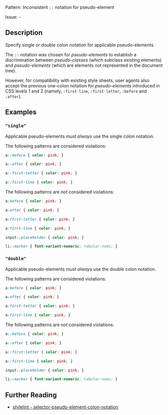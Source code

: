Pattern: Inconsistent `::` notation for pseudo-element

Issue: -

## Description

Specify single or double colon notation for applicable pseudo-elements.

The `::` notation was chosen for *pseudo-elements* to establish a discrimination between *pseudo-classes* (which subclass existing elements) and *pseudo-elements* (which are elements not represented in the document tree).

However, for compatibility with existing style sheets, user agents also accept the previous one-colon notation for *pseudo-elements* introduced in CSS levels 1 and 2 (namely, `:first-line`, `:first-letter`, `:before` and `:after`).

## Examples

### `"single"`

Applicable pseudo-elements *must always* use the single colon notation.

The following patterns are considered violations:

```css
a::before { color: pink; }
```

```css
a::after { color: pink; }
```

```css
a::first-letter { color: pink; }
```

```css
a::first-line { color: pink; }
```

The following patterns are *not* considered violations:

```css
a:before { color: pink; }
```

```css
a:after { color: pink; }
```

```css
a:first-letter { color: pink; }
```

```css
a:first-line { color: pink; }
```

```css
input::placeholder { color: pink; }
```

```css
li::marker { font-variant-numeric: tabular-nums; }
```

### `"double"`

Applicable pseudo-elements *must always* use the double colon notation.

The following patterns are considered violations:

```css
a:before { color: pink; }
```

```css
a:after { color: pink; }
```

```css
a:first-letter { color: pink; }
```

```css
a:first-line { color: pink; }
```

The following patterns are *not* considered violations:

```css
a::before { color: pink; }
```

```css
a::after { color: pink; }
```

```css
a::first-letter { color: pink; }
```

```css
a::first-line { color: pink; }
```

```css
input::placeholder { color: pink; }
```

```css
li::marker { font-variant-numeric: tabular-nums; }
```

## Further Reading

* [stylelint - selector-pseudo-element-colon-notation](https://stylelint.io/user-guide/rules/selector-pseudo-element-colon-notation)